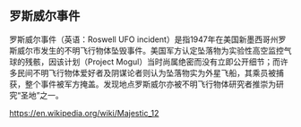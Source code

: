 



## 罗斯威尔事件

罗斯威尔事件（英语：Roswell UFO incident）是指1947年在美国新墨西哥州罗斯威尔市发生的不明飞行物体坠毁事件。美国军方认定坠落物为实验性高空监控气球的残骸，因该计划（Project Mogul）当时尚属绝密而没有立即公开细节；而许多民间不明飞行物体爱好者及阴谋论者则认为坠落物实为外星飞船，其乘员被捕获，整个事件被军方掩盖。发现地点罗斯威尔亦被不明飞行物体研究者推崇为研究“圣地”之一。



https://en.wikipedia.org/wiki/Majestic_12